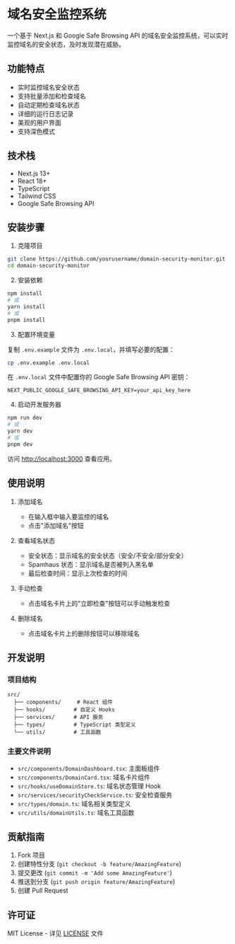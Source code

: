 # 域名安全监控系统

一个基于 Next.js 和 Google Safe Browsing API 的域名安全监控系统，可以实时监控域名的安全状态，及时发现潜在威胁。

## 功能特点

- 实时监控域名安全状态
- 支持批量添加和检查域名
- 自动定期检查域名状态
- 详细的运行日志记录
- 美观的用户界面
- 支持深色模式

## 技术栈

- Next.js 13+
- React 18+
- TypeScript
- Tailwind CSS
- Google Safe Browsing API

## 安装步骤

1. 克隆项目

```bash
git clone https://github.com/yourusername/domain-security-monitor.git
cd domain-security-monitor
```

2. 安装依赖

```bash
npm install
# 或
yarn install
# 或
pnpm install
```

3. 配置环境变量

复制 `.env.example` 文件为 `.env.local`，并填写必要的配置：

```bash
cp .env.example .env.local
```

在 `.env.local` 文件中配置你的 Google Safe Browsing API 密钥：

```
NEXT_PUBLIC_GOOGLE_SAFE_BROWSING_API_KEY=your_api_key_here
```

4. 启动开发服务器

```bash
npm run dev
# 或
yarn dev
# 或
pnpm dev
```

访问 [http://localhost:3000](http://localhost:3000) 查看应用。

## 使用说明

1. 添加域名
   - 在输入框中输入要监控的域名
   - 点击"添加域名"按钮

2. 查看域名状态
   - 安全状态：显示域名的安全状态（安全/不安全/部分安全）
   - Spamhaus 状态：显示域名是否被列入黑名单
   - 最后检查时间：显示上次检查的时间

3. 手动检查
   - 点击域名卡片上的"立即检查"按钮可以手动触发检查

4. 删除域名
   - 点击域名卡片上的删除按钮可以移除域名

## 开发说明

### 项目结构

```
src/
  ├── components/     # React 组件
  ├── hooks/         # 自定义 Hooks
  ├── services/      # API 服务
  ├── types/         # TypeScript 类型定义
  └── utils/         # 工具函数
```

### 主要文件说明

- `src/components/DomainDashboard.tsx`: 主面板组件
- `src/components/DomainCard.tsx`: 域名卡片组件
- `src/hooks/useDomainStore.ts`: 域名状态管理 Hook
- `src/services/securityCheckService.ts`: 安全检查服务
- `src/types/domain.ts`: 域名相关类型定义
- `src/utils/domainUtils.ts`: 域名工具函数

## 贡献指南

1. Fork 项目
2. 创建特性分支 (`git checkout -b feature/AmazingFeature`)
3. 提交更改 (`git commit -m 'Add some AmazingFeature'`)
4. 推送到分支 (`git push origin feature/AmazingFeature`)
5. 创建 Pull Request

## 许可证

MIT License - 详见 [LICENSE](LICENSE) 文件 